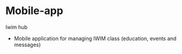 # Mobile-app
Iwim hub 
-	Mobile application for managing IWIM class (education, events and messages) 
